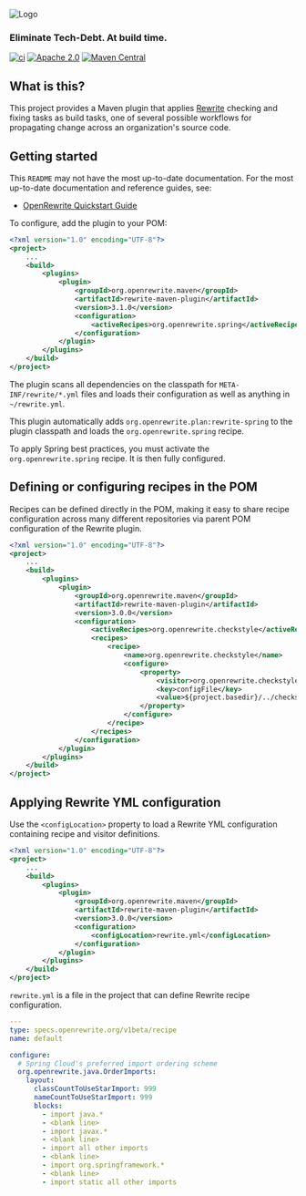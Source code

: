![Logo](https://github.com/openrewrite/rewrite/raw/master/doc/logo-oss.png)
### Eliminate Tech-Debt. At build time.

[![ci](https://github.com/openrewrite/rewrite-maven-plugin/actions/workflows/ci.yml/badge.svg)](https://github.com/openrewrite/rewrite-maven-plugin/actions/workflows/ci.yml)
[![Apache 2.0](https://img.shields.io/github/license/openrewrite/rewrite-maven-plugin.svg)](https://www.apache.org/licenses/LICENSE-2.0)
[![Maven Central](https://img.shields.io/maven-central/v/org.openrewrite.maven/rewrite-maven-plugin.svg)](https://mvnrepository.com/artifact/org.openrewrite.maven/rewrite-maven-plugin)

## What is this?

This project provides a Maven plugin that applies [Rewrite](https://github.com/openrewrite/rewrite) checking and fixing tasks as build tasks, one of several possible workflows for propagating change across an organization's source code.

## Getting started

This `README` may not have the most up-to-date documentation. For the most up-to-date documentation and reference guides, see:

- [OpenRewrite Quickstart Guide](https://docs.openrewrite.org/getting-started/getting-started)

To configure, add the plugin to your POM:

```xml
<?xml version="1.0" encoding="UTF-8"?>
<project>
    ...
    <build>
        <plugins>
            <plugin>
                <groupId>org.openrewrite.maven</groupId>
                <artifactId>rewrite-maven-plugin</artifactId>
                <version>3.1.0</version>
                <configuration>
                    <activeRecipes>org.openrewrite.spring</activeRecipes>
                </configuration>
            </plugin>
        </plugins>
    </build>
</project>
```

The plugin scans all dependencies on the classpath for `META-INF/rewrite/*.yml` files and loads their configuration as well as anything in `~/rewrite.yml`.

This plugin automatically adds `org.openrewrite.plan:rewrite-spring` to the plugin classpath and loads the `org.openrewrite.spring` recipe.

To apply Spring best practices, you must activate the `org.openrewrite.spring` recipe. It is then fully configured.

## Defining or configuring recipes in the POM

Recipes can be defined directly in the POM, making it easy to share recipe configuration across many different repositories via parent POM configuration of the Rewrite plugin.

```xml
<?xml version="1.0" encoding="UTF-8"?>
<project>
    ...
    <build>
        <plugins>
            <plugin>
                <groupId>org.openrewrite.maven</groupId>
                <artifactId>rewrite-maven-plugin</artifactId>
                <version>3.0.0</version>
                <configuration>
                    <activeRecipes>org.openrewrite.checkstyle</activeRecipes>
                    <recipes>
                        <recipe>
                            <name>org.openrewrite.checkstyle</name>
                            <configure>
                                <property>
                                    <visitor>org.openrewrite.checkstyle.*</visitor>
                                    <key>configFile</key>
                                    <value>${project.basedir}/../checkstyle.xml</value>
                                </property>
                            </configure>
                        </recipe>
                    </recipes>
                </configuration>
            </plugin>
        </plugins>
    </build>
</project>
```

## Applying Rewrite YML configuration

Use the `<configLocation>` property to load a Rewrite YML configuration containing recipe and visitor definitions.

```xml
<?xml version="1.0" encoding="UTF-8"?>
<project>
    ...
    <build>
        <plugins>
            <plugin>
                <groupId>org.openrewrite.maven</groupId>
                <artifactId>rewrite-maven-plugin</artifactId>
                <version>3.0.0</version>
                <configuration>
                    <configLocation>rewrite.yml</configLocation>
                </configuration>
            </plugin>
        </plugins>
    </build>
</project>
```

`rewrite.yml` is a file in the project that can define Rewrite recipe configuration.

```yaml
---
type: specs.openrewrite.org/v1beta/recipe
name: default

configure:
  # Spring Cloud's preferred import ordering scheme
  org.openrewrite.java.OrderImports:
    layout:
      classCountToUseStarImport: 999
      nameCountToUseStarImport: 999
      blocks:
        - import java.*
        - <blank line>
        - import javax.*
        - <blank line>
        - import all other imports
        - <blank line>
        - import org.springframework.*
        - <blank line>
        - import static all other imports
```
